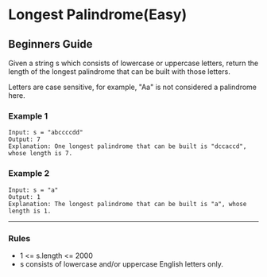 # Longest Palindrome(Easy)

## Beginners Guide

Given a string s which consists of lowercase or uppercase letters, return the length of the longest palindrome that can be built with those letters.

Letters are case sensitive, for example, "Aa" is not considered a palindrome here.

### Example 1

```go=
Input: s = "abccccdd"
Output: 7
Explanation: One longest palindrome that can be built is "dccaccd", whose length is 7.
```

### Example 2

```go=
Input: s = "a"
Output: 1
Explanation: The longest palindrome that can be built is "a", whose length is 1.
```

---

### Rules

* 1 <= s.length <= 2000
* s consists of lowercase and/or uppercase English letters only.
